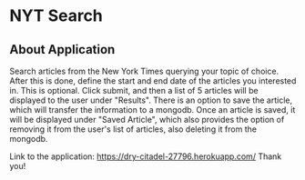 # NYT Search

## About Application
Search articles from the New York Times querying your topic of choice. After this is done, define the start and end date of the articles you interested in. This is optional.
Click submit, and then a list of 5 articles will be displayed to the user under "Results". There is an option to save the article, which will transfer the information to a mongodb.
Once an article is saved, it will be displayed under "Saved Article", which also provides the option of removing it from the user's list of articles, also deleting it from the mongodb. 

Link to the application: https://dry-citadel-27796.herokuapp.com/
Thank you!
